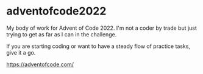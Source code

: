 # adventofcode2022

My body of work for Advent of Code 2022. I'm not a coder by trade but just trying to get as far as I can in the challenge.

If you are starting coding or want to have a steady flow of practice tasks, give it a go.

https://adventofcode.com/
